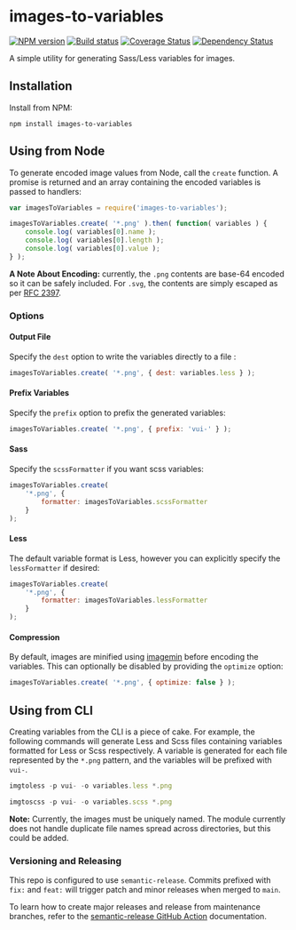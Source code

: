 # images-to-variables
[![NPM version][npm-image]][npm-url]
[![Build status][ci-image]][ci-url]
[![Coverage Status][coverage-image]][coverage-url]
[![Dependency Status][dependencies-image]][dependencies-url]

A simple utility for generating Sass/Less variables for images.

## Installation

Install from NPM:
```shell
npm install images-to-variables
```

## Using from Node

To generate encoded image values from Node, call the `create` function.  A promise is returned and an array containing the encoded variables is passed to handlers:

```javascript
var imagesToVariables = require('images-to-variables');

imagesToVariables.create( '*.png' ).then( function( variables ) {
	console.log( variables[0].name );
	console.log( variables[0].length );
	console.log( variables[0].value );
} );
```

**A Note About Encoding:** currently, the `.png` contents are base-64 encoded so it can be safely included. For `.svg`, the contents are simply escaped as per [RFC 2397](http://tools.ietf.org/html/rfc2397).

### Options

#### Output File

Specify the `dest` option to write the variables directly to a file :

```javascript
imagesToVariables.create( '*.png', { dest: variables.less } );
```

#### Prefix Variables

Specify the `prefix` option to prefix the generated variables:

```javascript
imagesToVariables.create( '*.png', { prefix: 'vui-' } );
```

#### Sass

Specify the `scssFormatter` if you want scss variables:

```javascript
imagesToVariables.create(
	'*.png', {
		formatter: imagesToVariables.scssFormatter
	}
);
```

#### Less

The default variable format is Less, however you can explicitly specify the `lessFormatter` if desired:

```javascript
imagesToVariables.create(
	'*.png', {
		formatter: imagesToVariables.lessFormatter
	}
);
```

#### Compression

By default, images are minified using [imagemin](https://www.npmjs.com/package/imagemin) before encoding the variables. This can optionally be disabled by providing the `optimize` option:

```javascript
imagesToVariables.create( '*.png', { optimize: false } );
```

## Using from CLI

Creating variables from the CLI is a piece of cake.  For example, the following commands will generate Less and Scss files containing variables formatted for Less or Scss respectively. A variable is generated for each file represented by the `*.png` pattern, and the variables will be prefixed with `vui-`.

```javascript
imgtoless -p vui- -o variables.less *.png

imgtoscss -p vui- -o variables.scss *.png
```

**Note:** Currently, the images must be uniquely named.  The module currently does not handle duplicate file names spread across directories, but this could be added.


### Versioning and Releasing

This repo is configured to use `semantic-release`. Commits prefixed with `fix:` and `feat:` will trigger patch and minor releases when merged to `main`.

To learn how to create major releases and release from maintenance branches, refer to the [semantic-release GitHub Action](https://github.com/BrightspaceUI/actions/tree/main/semantic-release) documentation.


[npm-url]: https://www.npmjs.org/package/images-to-variables
[npm-image]: https://img.shields.io/npm/v/images-to-variables.svg
[ci-url]: https://travis-ci.org/Brightspace/images-to-variables
[ci-image]: https://travis-ci.org/Brightspace/images-to-variables.svg?branch=master
[coverage-url]: https://coveralls.io/r/Brightspace/images-to-variables?branch=master
[coverage-image]: https://img.shields.io/coveralls/Brightspace/images-to-variables.svg
[dependencies-url]: https://david-dm.org/brightspace/images-to-variables
[dependencies-image]: https://img.shields.io/david/Brightspace/images-to-variables.svg
